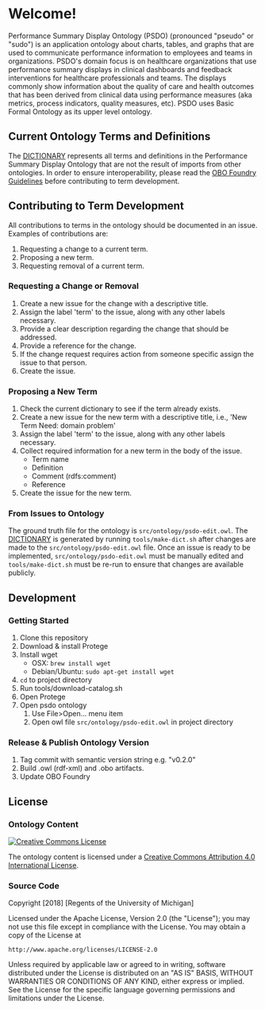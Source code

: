 # Welcome!
Performance Summary Display Ontology (PSDO) (pronounced "pseudo" or "sudo") is an application ontology about charts, tables, and graphs that are used to communicate performance information to employees and teams in organizations. PSDO's domain focus is on healthcare organizations that use performance summary displays in clinical dashboards and feedback interventions for healthcare professionals and teams. The displays commonly show information about the quality of care and health outcomes that has been derived from clinical data using performance measures (aka metrics, process indicators, quality measures, etc). PSDO uses Basic Formal Ontology as its upper level ontology.

## Current Ontology Terms and Definitions
The [DICTIONARY](DICTIONARY.md) represents all terms and definitions in the Performance Summary Display Ontology that are not the result of imports from other ontologies. In order to ensure interoperability, please read the [OBO Foundry Guidelines](http://obofoundry.org/principles/fp-000-summary.html) before contributing to term development.

## Contributing to Term Development
All contributions to terms in the ontology should be documented in an issue. Examples of contributions are:
1. Requesting a change to a current term.
1. Proposing a new term.
1. Requesting removal of a current term.

### Requesting a Change or Removal
1. Create a new issue for the change with a descriptive title.
1. Assign the label 'term' to the issue, along with any other labels necessary.
1. Provide a clear description regarding the change that should be addressed.
1. Provide a reference for the change.
1. If the change request requires action from someone specific assign the issue to that person.
1. Create the issue.

### Proposing a New Term
1. Check the current dictionary to see if the term already exists.
1. Create a new issue for the new term with a descriptive title, i.e., 'New Term Need: domain problem'
1. Assign the label 'term' to the issue, along with any other labels necessary.
1. Collect required information for a new term in the body of the issue.
    * Term name
    * Definition
    * Comment (rdfs:comment)
    * Reference
1. Create the issue for the new term.

### From Issues to Ontology
The ground truth file for the ontology is `src/ontology/psdo-edit.owl`. The [DICTIONARY](DICTIONARY.md) is generated by running `tools/make-dict.sh` after changes are made to the `src/ontology/psdo-edit.owl` file. Once an issue is ready to be implemented, `src/ontology/psdo-edit.owl` must be manually edited and `tools/make-dict.sh` must be re-run to ensure that changes are available publicly.

## Development
### Getting Started
1. Clone this repository
1. Download & install Protege
1. Install wget
    * OSX: `brew install wget`
    * Debian/Ubuntu: `sudo apt-get install wget`
1. `cd` to project directory
1. Run tools/download-catalog.sh
1. Open Protege
1. Open psdo ontology
    1. Use File>Open... menu item
    2. Open owl file `src/ontology/psdo-edit.owl` in project directory

### Release & Publish Ontology Version
1. Tag commit with semantic version string e.g. "v0.2.0"
1. Build .owl (rdf-xml) and .obo artifacts.
1. Update OBO Foundry

## License
### Ontology Content
<a rel="license" href="http://creativecommons.org/licenses/by/4.0/">
  <img alt="Creative Commons License" style="border-width:0" src="https://i.creativecommons.org/l/by/4.0/88x31.png" />
</a>

The ontology content is licensed under a <a rel="license" href="http://creativecommons.org/licenses/by/4.0/">Creative Commons Attribution 4.0 International License</a>.

### Source Code
Copyright [2018] [Regents of the University of Michigan]

Licensed under the Apache License, Version 2.0 (the "License");
you may not use this file except in compliance with the License.
You may obtain a copy of the License at

    http://www.apache.org/licenses/LICENSE-2.0

Unless required by applicable law or agreed to in writing, software
distributed under the License is distributed on an "AS IS" BASIS,
WITHOUT WARRANTIES OR CONDITIONS OF ANY KIND, either express or implied.
See the License for the specific language governing permissions and
limitations under the License.
